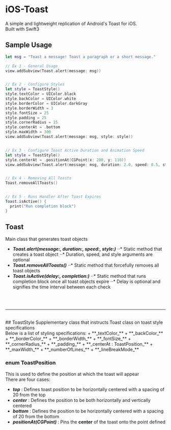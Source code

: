 # iOS-Toast
A simple and lightweight replication of Android's Toast for iOS. <br/>
Built with Swift3

## Sample Usage

```swift
let msg = "Toast a message! Toast a paragraph or a short message."

// Ex 1 - General Usage
view.addSubview(Toast.alert(message: msg))


// Ex 2 - Configure Styles
let style = ToastStyle()
style.textColor = UIColor.black
style.backColor = UIColor.white
style.borderColor = UIColor.darkGray
style.borderWidth = 3
style.fontSize = 25
style.padding = 25
style.cornerRadius = 15
style.centerAt = .bottom
style.maxWidth = 300
view.addSubview(Toast.alert(message: msg, style: style))


// Ex 3 - Configure Toast Active Duration and Animation Speed
let style = ToastStyle()
style.centerAt = .positionAt(CGPoint(x: 200, y: 110))
view.addSubview(Toast.alert(message: msg, duration: 2.0, speed: 0.5, style: style))


// Ex 4 - Removing All Toasts
Toast.removeAllToasts()


// Ex 5 - Runs Handler After Toast Expires
Toast.isActive() {
  print("Run completion block")
}
```

## Toast
Main class that generates toast objects
+ **_Toast.alert(message:, duration:, speed:, style:)_**
⋅⋅* Static method that creates a toast object
⋅⋅* Duration, speed, and style arguments are optional
+ **_Toast.removeAllToasts()_**
⋅⋅* Static method that forcefully removes all toast objects
+ **_Toast.isActive(delay:, completion:)_**
⋅⋅* Static method that runs completion block once all toast objects expire
⋅⋅* Delay is optional and signifies the time interval between each check
<br>
<br>

-------

<br>
## ToastStyle
Supplementary class that instructs Toast class on toast style specifications <br>
Below is a list of styling specifications:
+ **_textColor_**
+ **_backColor_**
+ **_borderColor_**
+ **_borderWidth_**
+ **_fontSize_**
+ **_cornerRadius_**
+ **_padding_**
+ **_centerAt : ToastPosition_**
+ **_maxWidth_**
+ **_numberOfLines_**
+ **_lineBreakMode_**
<br>

### enum ToastPosition
This is used to define the position at which the toast will appear <br>
There are four cases:
+ **_top_** : Defines toast position to be horizontally centered with a spacing of 20 from the top
+ **_center_** : Defines the position to be both horizontally and vertically centered
+ **_bottom_** : Defines the position to be horizontally centered with a spacing of 20 from the bottom
+ **_positionAt(CGPoint)_** : Pins the **center** of the toast onto the point defined

